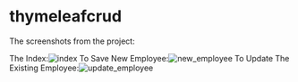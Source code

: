 # thymeleafcrud
The screenshots from the project:

The Index:![index](https://user-images.githubusercontent.com/67893921/133099204-0f6f04fd-6598-4ac8-8d8e-90d48eb48d8a.png)
To Save New Employee:![new_employee](https://user-images.githubusercontent.com/67893921/133101316-af02291a-9543-4598-a860-3efada532d1e.png)
To Update The Existing Employee:![update_employee](https://user-images.githubusercontent.com/67893921/133099319-d1f83acd-6b49-40c3-9782-effa6171ae3c.png)


